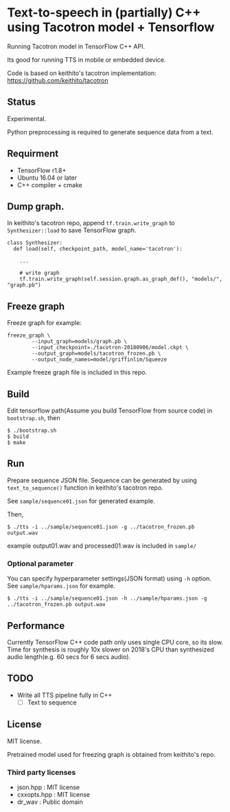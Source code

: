# Text-to-speech in (partially) C++ using Tacotron model + Tensorflow

Running Tacotron model in TensorFlow C++ API.

Its good for running TTS in mobile or embedded device.

Code is based on keithito's tacotron implementation: https://github.com/keithito/tacotron

## Status

Experimental.

Python preprocessing is required to generate sequence data from a text.

## Requirment

* TensorFlow r1.8+
* Ubuntu 16.04 or later
* C++ compiler + cmake

## Dump graph.

In keithito's tacotron repo, append `tf.train.write_graph` to `Synthesizer::load` to save TensorFlow graph.

```
class Synthesizer:
  def load(self, checkpoint_path, model_name='tacotron'):

    ...

    # write graph
    tf.train.write_graph(self.session.graph.as_graph_def(), "models/", "graph.pb")
```

## Freeze graph

Freeze graph for example:

```
freeze_graph \
        --input_graph=models/graph.pb \
        --input_checkpoint=./tacotron-20180906/model.ckpt \
        --output_graph=models/tacotron_frozen.pb \
        --output_node_names=model/griffinlim/Squeeze
```

Example freeze graph file is included in this repo.

## Build

Edit tensorflow path(Assume you build TensorFlow from source code) in `bootstrap.sh`, then

```
$ ./bootstrap.sh
$ build
$ make
```

## Run

Prepare sequence JSON file.
Sequence can be generated by using `text_to_sequence()` function in keithito's tacotron repo.

See `sample/sequence01.json` for generated example.

Then,

```
$ ./tts -i ../sample/sequence01.json -g ../tacotron_frozen.pb output.wav
```

example output01.wav and processed01.wav is included in `sample/`

### Optional parameter

You can specify hyperparameter settings(JSON format) using `-h` option.
See `sample/hparams.json` for example.

```
$ ./tts -i ../sample/sequence01.json -h ../sample/hparams.json -g ../tacotron_frozen.pb output.wav
```

## Performance

Currently TensorFlow C++ code path only uses single CPU core, so its slow.
Time for synthesis is roughly 10x slower on 2018's CPU than synthesized audio length(e.g. 60 secs for 6 secs audio).

## TODO

* Write all TTS pipeline fully in C++
  * [ ] Text to sequence

## License

MIT license.

Pretrained model used for freezing graph is obtained from keithito's repo.

### Third party licenses

- json.hpp : MIT license
- cxxopts.hpp : MIT license
- dr_wav : Public domain
